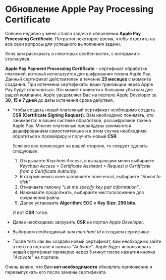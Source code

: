 # Обновление Apple Pay Processing Certificate

Совсем недавно у меня стояла задача в обновлении **Apple Pay Processing Certificate**.  Потратил некоторое время, чтобы ответить на все свои вопросы для успешного выполнения задачи.

Хочу вам рассказать о некоторых особенностях, с которыми я столкнулся.

**Apple Pay Payment Processing Certificate** - сертификат обработки платежей,  который используется для шифрования токена Apple Pay.
Данный сертификат действителен в течение **25 месяцев** с момента создания. При истечении сертификаты ваши транзакции через Apple Pay будут отклоняться. Это может привести к большим убыткам для вашей компании. Apple уведомляет Вас на портале Apple Developer за **30, 15 и 7 дней** до даты истечения срока действия.

- Чтобы создать новый платежный сертификат необходимо создать **CSR (Certificate Signing Request)**. Вам необходимо понимать, кто занимается в вашей системе обработкой, расшифровкой токена Apple Pay. Многие платежные провайдеры занимаются дешифрованием самостоятельно и в этом случае необходимо обратиться к провайдеру и получить новый **CSR**.

  Если же все происходит на вашей стороне, то следует сделать следующее:

  1. Открываете *Keychain Access*, в выпадающем меню выбираете  *Keychain Access > Certificate Assistant > Request a Certificate from a Certificate Authority*.
  2. В открывшемся окне заполняете поле email, выбираете *"Saved to disk"*
  3. Отмечаете галочку *"Let me specify key pair information"*.
  4. Нажимайте продолжить, выбирайте местоположение для сохранения файла. 
  5. Далее установите **Algorithm: ECC** и **Key Size: 256 bits**.
  
  И вот **CSR** готов.

- Далее необходимо загрузить **CSR** на портал *Apple Developer*.
- Выбираем необходимый нам *merchant Id* и создаем сертификат.

- После того как вы создали новый сертификат, вам необходимо зайти в него на портале и нажать *"Activate"*. Apple будет использовать новый сертификат примерно через 5 минут после нажатия кнопки *"Activate"* на портале.

Очень важно, что Вам **нет необходимости** обновлять приложение и перевыпускать его после замены сертификата.
